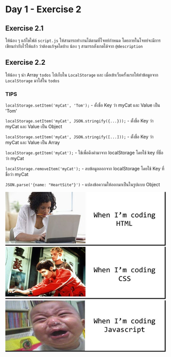 # Day 1 - Exercise 2

## Exercise 2.1
ให้น้อง ๆ แก้ไขไฟล์ `script.js` ให้สามารถทำงานได้ตามที่โจทย์กำหนด โดยภายในโจทย์จะมีการเขียนกำกับไว้ให้แล้ว ว่าต้องแก้จุดใดบ้าง
น้อง ๆ สามารถสังเกตได้จาก `@description`

## Exercise 2.2
ให้น้อง ๆ นำ Array `todos` ไปเก็บใน `LocalStorage` และ เมื่อเข้าเว็บครั้งแรกให้ทำข้อมูลจาก `LocalStorage` มาใส่ใน `todos`

### TIPS
`localStorage.setItem('myCat', 'Tom');` - ตั้งชื่อ Key ว่า myCat และ Value เป็น 'Tom'

`localStorage.setItem('myCat', JSON.stringify({...}));` - ตั้งชื่อ Key ว่า myCat และ Value เป็น Object

`localStorage.setItem('myCat', JSON.stringify([...]));` - ตั้งชื่อ Key ว่า myCat และ Value เป็น Array

`localStorage.getItem('myCat');` - ใช้เพื่อดึงค่ามาจาก localStorage โดยใช้ key ที่ชื่อว่า myCat

`localStorage.removeItem('myCat');` - ลบข้อมูลออกจาก localStorage โดยใช้ Key ที่ชื่อว่า myCat

`JSON.parse('{name: "HeartSite"}')` - แปลงข้อความให้ออกมาเป็นในรูปแบบ Object 

![กำลังใจฮึบ ๆ](doc/1.1.jpg)
